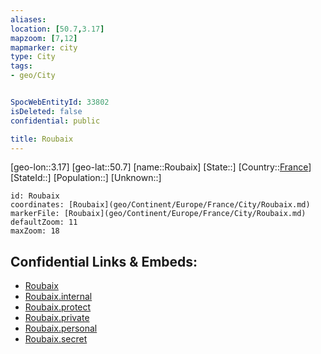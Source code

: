 ```yaml
---
aliases: 
location: [50.7,3.17]
mapzoom: [7,12] 
mapmarker: city 
type: City
tags:
- geo/City


SpocWebEntityId: 33802
isDeleted: false
confidential: public

title: Roubaix
---
```

[geo-lon::3.17]
[geo-lat::50.7]
[name::Roubaix]
[State::]
[Country::[France](geo/Continent/Europe/France.md)]
[StateId::]
[Population::]
[Unknown::]


```leaflet
id: Roubaix
coordinates: [Roubaix](geo/Continent/Europe/France/City/Roubaix.md)
markerFile: [Roubaix](geo/Continent/Europe/France/City/Roubaix.md)
defaultZoom: 11 
maxZoom: 18
```


## Confidential Links & Embeds: 
- [Roubaix](../../../../../../_public/geo/Continent/Europe/France/City/Roubaix.md) 
- [Roubaix.internal](../../../../../../_internal/geo/Continent/Europe/France/City/Roubaix.internal.md) 
- [Roubaix.protect](../../../../../../_protect/geo/Continent/Europe/France/City/Roubaix.protect.md) 
- [Roubaix.private](../../../../../../_private/geo/Continent/Europe/France/City/Roubaix.private.md) 
- [Roubaix.personal](../../../../../../_personal/geo/Continent/Europe/France/City/Roubaix.personal.md) 
- [Roubaix.secret](../../../../../../_secret/geo/Continent/Europe/France/City/Roubaix.secret.md) 
